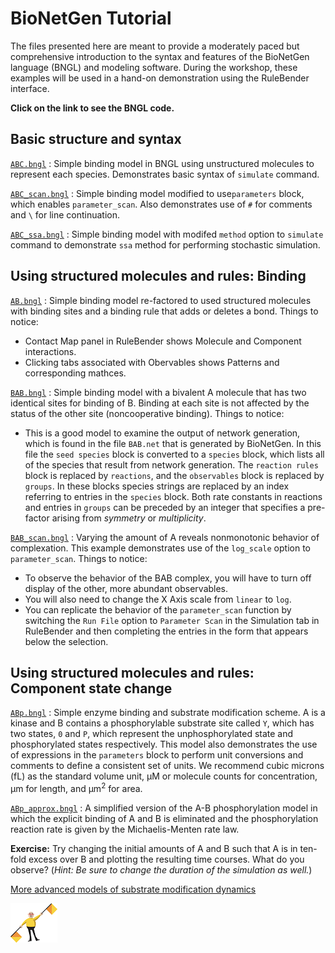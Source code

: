 # BioNetGen Tutorial

The files presented here are meant to provide a moderately paced but comprehensive introduction to the syntax and features of the BioNetGen language (BNGL) and modeling software. During the workshop, these examples will be used in a hand-on demonstration using the RuleBender interface.

**Click on the link to see the BNGL code.**

## Basic structure and syntax
[`ABC.bngl`](ABC/ABC.bngl)
: Simple binding model in BNGL using unstructured molecules to represent each species. Demonstrates basic syntax of `simulate` command.

[`ABC_scan.bngl`](ABC/ABC_scan.bngl)
: Simple binding model modified to use`parameters` block, which enables `parameter_scan`. Also demonstrates use of `#` for comments and `\` for line continuation.

[`ABC_ssa.bngl`](ABC/ABC_ssa.bngl)
: Simple binding model with modifed `method` option to `simulate` command to demonstrate `ssa` method for performing stochastic simulation.

## Using structured molecules and rules: Binding
[`AB.bngl`](AB/AB.bngl)
: Simple binding model re-factored to used structured molecules with binding sites and a binding rule that adds or deletes a bond. Things to notice:
* Contact Map panel in RuleBender shows Molecule and Component interactions.
* Clicking tabs associated with Obervables shows Patterns and corresponding mathces. 

[`BAB.bngl`](BAB/BAB.bngl)
: Simple binding model with a bivalent A molecule that has two identical sites for binding of B. Binding at each site is not affected by the status of the other site (noncooperative binding). Things to notice:
* This is a good model to examine the output of network generation, which is found in the file `BAB.net` that is generated by BioNetGen. In this file the `seed species` block is converted to a `species` block, which lists all of the species that result from network generation. The `reaction rules` block is replaced by `reactions`, and the `observables` block is replaced by `groups`. In these blocks species strings are replaced by an index referring to entries in the `species` block. Both rate constants in reactions and entries in `groups` can be preceded by an integer that specifies a pre-factor arising from *symmetry* or *multiplicity*.

[`BAB_scan.bngl`](BAB/BAB_scan.bngl)
: Varying the amount of A reveals nonmonotonic behavior of complexation. This example demonstrates use of the `log_scale` option to `parameter_scan`. Things to notice:
* To observe the behavior of the BAB complex, you will have to turn off display of the other, more abundant observables.
* You will also need to change the X Axis scale from `linear` to `log`.
* You can replicate the behavior of the `parameter_scan` function by switching the `Run File` option to `Parameter Scan` in the Simulation tab in RuleBender and then completing the entries in the form that appears below the selection.

## Using structured molecules and rules: Component state change

[`ABp.bngl`](ABp/ABp.bngl)
: Simple enzyme binding and substrate modification scheme. A is a kinase and B contains a phosphorylable substrate site called `Y`, which has two states, `0` and `P`, which represent the unphosphorylated state and phosphorylated states respectively. This model also demonstrates the use of expressions in the `parameters` block to perform unit conversions and comments to define a consistent set of units. We recommend cubic microns (fL) as the standard volume unit, µM or molecule counts for concentration, µm for length, and µm<sup>2</sup> for area.

[`ABp_approx.bngl`](ABp/ABp_approx.bngl)
: A simplified version of the A-B phosphorylation model in which the explicit binding of A and B is eliminated and the phosphorylation reaction rate is given by the Michaelis-Menten rate law. 

**Exercise:** Try changing the initial amounts of A and B such that A is in ten-fold excess over B and plotting the resulting time courses. What do you observe? (*Hint: Be sure to change the duration of the simulation as well.*)

[More advanced models of substrate modification dynamics](ABp/AdvancedModels.md)

![Flagman](images/Flagman-smaller.gif)
